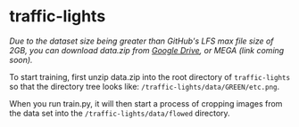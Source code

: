 # traffic-lights

*Due to the dataset size being greater than GitHub's LFS max file size of 2GB, you can download data.zip from [Google Drive](https://drive.google.com/open?id=1zyt28sGXxvXaeSdj-kab2W_kWCH5fPIX), or MEGA (link coming soon).*

To start training, first unzip data.zip into the root directory of `traffic-lights` so that the directory tree looks like: `/traffic-lights/data/GREEN/etc.png`.

When you run train.py, it will then start a process of cropping images from the data set into the `/traffic-lights/data/flowed` directory.